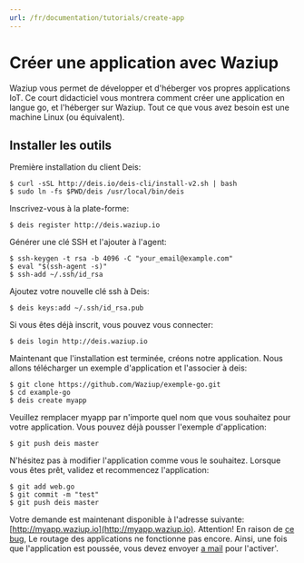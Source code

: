 ```yaml
---
url: /fr/documentation/tutorials/create-app
---
```


Créer une application avec Waziup
=========================

Waziup vous permet de développer et d'héberger vos propres applications IoT.
Ce court didacticiel vous montrera comment créer une application en langue go, et l'héberger sur Waziup.
Tout ce que vous avez besoin est une machine Linux (ou équivalent).

Installer les outils
--------------------

Première installation du client Deis:
```
$ curl -sSL http://deis.io/deis-cli/install-v2.sh | bash
$ sudo ln -fs $PWD/deis /usr/local/bin/deis
```

Inscrivez-vous à la plate-forme:
```
$ deis register http://deis.waziup.io
```

Générer une clé SSH et l'ajouter à l'agent:
```
$ ssh-keygen -t rsa -b 4096 -C "your_email@example.com"
$ eval "$(ssh-agent -s)"
$ ssh-add ~/.ssh/id_rsa
```

Ajoutez votre nouvelle clé ssh à Deis:
```
$ deis keys:add ~/.ssh/id_rsa.pub
```

Si vous êtes déjà inscrit, vous pouvez vous connecter:
```
$ deis login http://deis.waziup.io
```

Maintenant que l'installation est terminée, créons notre application.
Nous allons télécharger un exemple d'application et l'associer à deis:
```
$ git clone https://github.com/Waziup/exemple-go.git
$ cd example-go
$ deis create myapp
```
Veuillez remplacer myapp par n'importe quel nom que vous souhaitez pour votre application.
Vous pouvez déjà pousser l'exemple d'application:

```
$ git push deis master
```


N'hésitez pas à modifier l'application comme vous le souhaitez.
Lorsque vous êtes prêt, validez et recommencez l'application:
```
$ git add web.go
$ git commit -m "test"
$ git push deis master
```

Votre demande est maintenant disponible à l'adresse suivante:[http://myapp.waziup.io](http://myapp.waziup.io).
Attention! En raison de [ce bug](https://github.com/Waziup/Platform/issues/32), Le routage des applications ne fonctionne pas encore.
Ainsi, une fois que l'application est poussée, vous devez envoyer [a mail](waziup.community@create-net.org) pour l'activer'.


